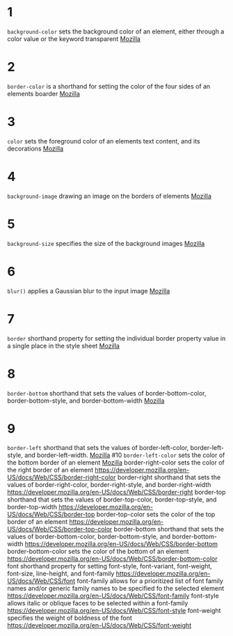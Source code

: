 # 1
```background-color```
  sets the background color of an element, either through a color value or the keyword transparent  [Mozilla](https://developer.mozilla.org/en-US/docs/Web/CSS/border)
# 2
```border-color```
  is a shorthand for setting the color of the four sides of an elements boarder
[Mozilla](https://developer.mozilla.org/en-US/docs/Web/CSS/border)
# 3
```color```
  sets the foreground color of an elements text content, and its decorations
[Mozilla](https://developer.mozilla.org/en-US/docs/Web/CSS/border)
# 4
```background-image```
  drawing an image on the borders of elements
[Mozilla](https://developer.mozilla.org/en-US/docs/Web/CSS/border)
# 5
```background-size```
  specifies the size of the background images
[Mozilla](https://developer.mozilla.org/en-US/docs/Web/CSS/border)
# 6
```blur()```
  applies a Gaussian blur to the input image
[Mozilla](https://developer.mozilla.org/en-US/docs/Web/CSS/border)
# 7
```border```
  shorthand property for setting the individual border property value in a single place in the style sheet
[Mozilla](https://developer.mozilla.org/en-US/docs/Web/CSS/border)
# 8
```border-bottom```
  shorthand that sets the values of border-bottom-color, border-bottom-style, and border-bottom-width
[Mozilla](https://developer.mozilla.org/en-US/docs/Web/CSS/border)
# 9
```border-left```
  shorthand that sets the values of border-left-color, border-left-style, and border-left-width.
[Mozilla](https://developer.mozilla.org/en-US/docs/Web/CSS/border)
#10
```border-left-color```
  sets the color of the bottom border of an element
[Mozilla](https://developer.mozilla.org/en-US/docs/Web/CSS/border)
border-right-color
  sets the color of the right border of an element  https://developer.mozilla.org/en-US/docs/Web/CSS/border-right-color
border-right
  shorthand that sets the values of border-right-color, border-right-style, and border-right-width
    https://developer.mozilla.org/en-US/docs/Web/CSS/border-right
border-top
  shorthand that sets the values of border-top-color, border-top-style, and border-top-width
    https://developer.mozilla.org/en-US/docs/Web/CSS/border-top
border-top-color
  sets the color of the top border of an element
  https://developer.mozilla.org/en-US/docs/Web/CSS/border-top-color
border-bottom
  shorthand that sets the values of border-bottom-color, border-bottom-style, and border-bottom-width
  https://developer.mozilla.org/en-US/docs/Web/CSS/border-bottom
border-bottom-color
  sets the color of the bottom of an element  https://developer.mozilla.org/en-US/docs/Web/CSS/border-bottom-color
font
  shorthand property for setting font-style, font-variant, font-weight, font-size, line-height, and font-family
    https://developer.mozilla.org/en-US/docs/Web/CSS/font
font-family
  allows for a prioritized list of font family names and/or generic family names to be specified fo the selected element
    https://developer.mozilla.org/en-US/docs/Web/CSS/font-family
font-style
  allows italic or oblique faces to be selected within a font-family
    https://developer.mozilla.org/en-US/docs/Web/CSS/font-style
font-weight
  specifies the weight of boldness of the font
    https://developer.mozilla.org/en-US/docs/Web/CSS/font-weight
